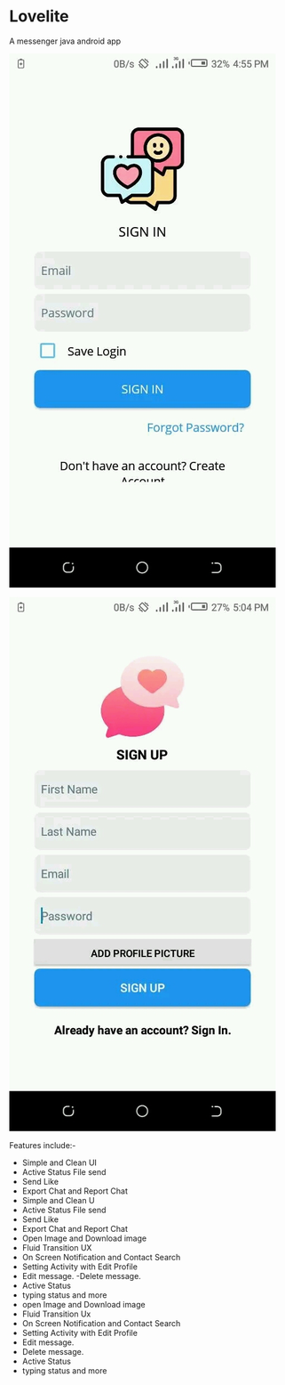 # Lovelite
A messenger java android app

![Screenshot of login screen](https://github.com/Starcool20/Lovelite/blob/app/FB_IMG_16914435924494626.jpg)

![Screenshot of sign up screen](https://github.com/Starcool20/Lovelite/blob/app/FB_IMG_16914435977629629.jpg)

Features include:-
- Simple and Clean UI
 - Active Status File send 
- Send Like
-  Export Chat and Report Chat
-  Simple and Clean U
  - Active Status File send
 -  Send Like
  - Export Chat and Report Chat
 - Open Image and Download image
- Fluid Transition UX
- On Screen Notification and Contact Search
- Setting Activity with Edit Profile
- Edit message.
-Delete message.
- Active Status
- typing status and more
- open Image and Download image
- Fluid Transition Ux
- On Screen Notification and Contact Search
- Setting Activity with Edit Profile
- Edit message.
- Delete message.
- Active Status
- typing status and more
